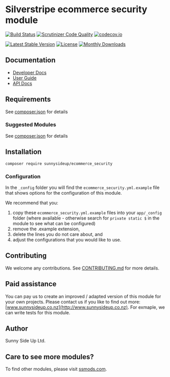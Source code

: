 # Silverstripe ecommerce security module
[![Build Status](https://travis-ci.org/sunnysideup/silverstripe-ecommerce_security.svg?branch=master)](https://travis-ci.org/sunnysideup/silverstripe-ecommerce_security)
[![Scrutinizer Code Quality](https://scrutinizer-ci.com/g/sunnysideup/silverstripe-ecommerce_security/badges/quality-score.png?b=master)](https://scrutinizer-ci.com/g/sunnysideup/silverstripe-ecommerce_security/?branch=master)
[![codecov.io](https://codecov.io/github/sunnysideup/silverstripe-ecommerce_security/coverage.svg?branch=master)](https://codecov.io/github/sunnysideup/silverstripe-ecommerce_security?branch=master)

[![Latest Stable Version](https://poser.pugx.org/sunnysideup/ecommerce_security/version)](https://packagist.org/packages/sunnysideup/ecommerce_security)
[![License](https://poser.pugx.org/sunnysideup/ecommerce_security/license)](https://packagist.org/packages/sunnysideup/ecommerce_security)
[![Monthly Downloads](https://poser.pugx.org/sunnysideup/ecommerce_security/d/monthly)](https://packagist.org/packages/sunnysideup/ecommerce_security)


## Documentation



 * [Developer Docs](docs/en/INDEX.md)
 * [User Guide](docs/en/userguide.md)
 * [API Docs](http://docs.ssmods.com/sunnysideup/ecommerce_security/classes.xhtml)


## Requirements



See [composer.json](composer.json) for details


### Suggested Modules



See [composer.json](composer.json) for details


## Installation


```
composer require sunnysideup/ecommerce_security
```

### Configuration



In the `_config` folder you will find the `ecommerce_security.yml.example`
file that shows options for the configuration of this module.

We recommend that you:

  1. copy these `ecommerce_security.yml.example` files into your
`app/_config` folder (where available - otherwise search for `private static $` in the module to see what can be configured)
  2. remove the .example extension,
  3. delete the lines you do not care about, and
  4. adjust the configurations that you would like to use.


## Contributing



We welcome any contributions. See [CONTRIBUTING.md](CONTRIBUTING.md) for more details.

## Paid assistance



You can pay us to create an improved / adapted version of this module for your own projects.  Please contact us if you like to find out more: [www.sunnysideup.co.nz](http://www.sunnysideup.co.nz).  For exmaple, we can write tests for this module.  

## Author



Sunny Side Up Ltd.


## Care to see more modules?

To find other modules, please visit [ssmods.com](http://ssmods.com/).
